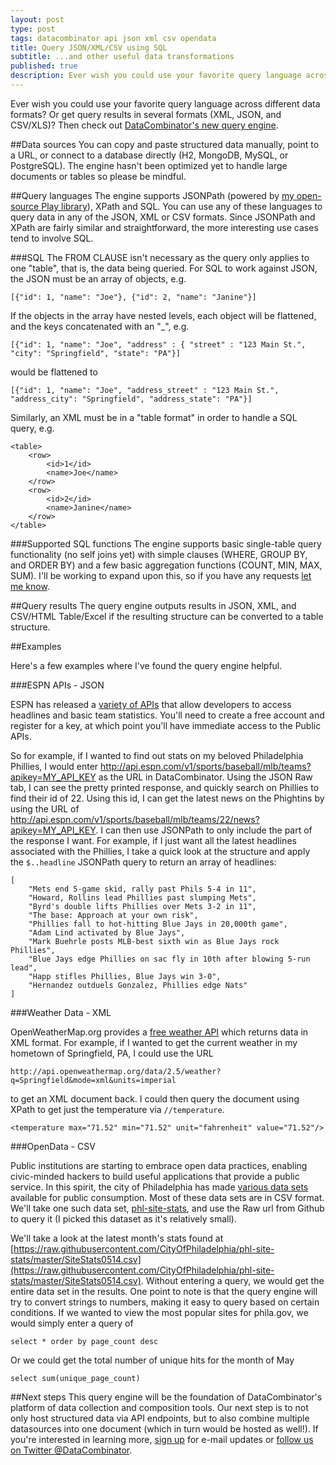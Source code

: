```yaml
---
layout: post
type: post
tags: datacombinator api json xml csv opendata
title: Query JSON/XML/CSV using SQL
subtitle: ...and other useful data transformations
published: true
description: Ever wish you could use your favorite query language across different data formats?  Or get query results in several formats (XML, JSON, and CSV/XLS)?  Then check out DataCombinator's new query engine.
---
```


Ever wish you could use your favorite query language across different data formats?  Or get query results in several formats (XML, JSON, and CSV/XLS)?  Then check out [DataCombinator's new query engine](http://www.datacombinator.com/query).

##Data sources
You can copy and paste structured data manually, point to a URL, or connect to a database directly (H2, MongoDB, MySQL, or PostgreSQL).  The engine hasn't been optimized yet to handle large documents or tables so please be mindful.

##Query languages
The engine supports JSONPath (powered by [my open-source Play library](http://www.josephpconley.com/2014/04/15/jsonpath-for-play.html)), XPath and SQL.  You can use any of these languages to query data in any of the JSON, XML or CSV formats.  Since JSONPath and XPath are fairly similar and straightforward, the more interesting use cases tend to involve SQL. 

###SQL
The FROM CLAUSE isn't necessary as the query only applies to one "table", that is, the data being queried.  For SQL to work against JSON, the JSON must be an array of objects, e.g.

	[{"id": 1, "name": "Joe"}, {"id": 2, "name": "Janine"}]

If the objects in the array have nested levels, each object will be flattened, and the keys concatenated with an "_", e.g.

	[{"id": 1, "name": "Joe", "address" : { "street" : "123 Main St.", "city": "Springfield", "state": "PA"}]

would be flattened to 	

	[{"id": 1, "name": "Joe", "address_street" : "123 Main St.", "address_city": "Springfield", "address_state": "PA"}]

Similarly, an XML must be in a "table format" in order to handle a SQL query, e.g.

	<table>
		<row>
			<id>1</id>
			<name>Joe</name>
		</row>
		<row>
			<id>2</id>
			<name>Janine</name>
		</row>
	</table>

###Supported SQL functions
The engine supports basic single-table query functionality (no self joins yet) with simple clauses (WHERE, GROUP BY, and ORDER BY) and a few basic aggregation functions (COUNT, MIN, MAX, SUM).  I'll be working to expand upon this, so if you have any requests [let me know](http://www.datacombinator.com/contact).

##Query results
The query engine outputs results in JSON, XML, and CSV/HTML Table/Excel if the resulting structure can be converted to a table structure.

##Examples

Here's a few examples where I've found the query engine helpful.

###ESPN APIs - JSON

ESPN has released a [variety of APIs](http://developer.espn.com/docs) that allow developers to access headlines and basic team statistics.  You'll need to create a free account and register for a key, at which point you'll have immediate access to the Public APIs.

So for example, if I wanted to find out stats on my beloved Philadelphia Phillies, I would enter http://api.espn.com/v1/sports/baseball/mlb/teams?apikey=MY_API_KEY as the URL in DataCombinator.  Using the JSON Raw tab, I can see the pretty printed response, and quickly search on Phillies to find their id of 22.  Using this id, I can get the latest news on the Phightins by using the URL of http://api.espn.com/v1/sports/baseball/mlb/teams/22/news?apikey=MY_API_KEY.  I can then use JSONPath to only include the part of the response I want.  For example, if I just want all the latest headlines associated with the Phillies, I take a quick look at the structure and apply the `$..headline` JSONPath query to return an array of headlines:

	[
	    "Mets end 5-game skid, rally past Phils 5-4 in 11",
	    "Howard, Rollins lead Phillies past slumping Mets",
	    "Byrd's double lifts Phillies over Mets 3-2 in 11",
	    "The base: Approach at your own risk",
	    "Phillies fall to hot-hitting Blue Jays in 20,000th game",
	    "Adam Lind activated by Blue Jays",
	    "Mark Buehrle posts MLB-best sixth win as Blue Jays rock Phillies",
	    "Blue Jays edge Phillies on sac fly in 10th after blowing 5-run lead",
	    "Happ stifles Phillies, Blue Jays win 3-0",
	    "Hernandez outduels Gonzalez, Phillies edge Nats"
	]

###Weather Data - XML

OpenWeatherMap.org provides a [free weather API](http://openweathermap.org/API) which returns data in XML format.  For example, if I wanted to get the current weather in my hometown of Springfield, PA, I could use the URL 

	http://api.openweathermap.org/data/2.5/weather?q=Springfield&mode=xml&units=imperial

to get an XML document back.  I could then query the document using XPath to get just the temperature via `//temperature`.

	<temperature max="71.52" min="71.52" unit="fahrenheit" value="71.52"/>

###OpenData - CSV

Public institutions are starting to embrace open data practices, enabling civic-minded hackers to build useful applications that provide a public service.  In this spirit, the city of Philadelphia has made [various data sets](https://github.com/CityOfPhiladelphia) available for public consumption.  Most of these data sets are in CSV format.  We'll take one such data set, [phl-site-stats](https://github.com/CityOfPhiladelphia/phl-site-stats), and use the Raw url from Github to query it (I picked this dataset as it's relatively small).

We'll take a look at the latest month's stats found at [https://raw.githubusercontent.com/CityOfPhiladelphia/phl-site-stats/master/SiteStats0514.csv](https://raw.githubusercontent.com/CityOfPhiladelphia/phl-site-stats/master/SiteStats0514.csv).  Without entering a query, we would get the entire data set in the results.  One point to note is that the query engine will try to convert strings to numbers, making it easy to query based on certain conditions.  If we wanted to view the most popular sites for phila.gov, we would simply enter a query of
	
	select * order by page_count desc  

Or we could get the total number of unique hits for the month of May

	select sum(unique_page_count)

##Next steps
This query engine will be the foundation of DataCombinator's platform of data collection and composition tools.  Our next step is to not only host structured data via API endpoints, but to also combine multiple datasources into one document (which in turn would be hosted as well!).  If you're interested in learning more, [sign up](http://www.datacombinator.com) for e-mail updates or [follow us on Twitter @DataCombinator](https://www.twitter.com/DataCombinator).